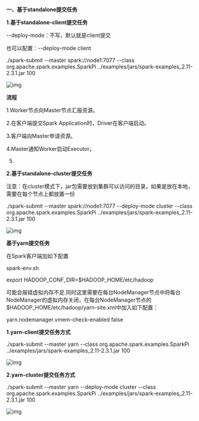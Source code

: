 **一、基于standalone提交任务**

**1.基于standalone-client提交任务**

--deploy-mode：不写，默认就是client提交

也可以配置：--deploy-mode client

./spark-submit --master spark://node1:7077  --class org.apache.spark.examples.SparkPi ../examples/jars/spark-examples_2.11-2.3.1.jar 100 

![img](E:\Download\YoudaoNote\yangyh11@163.com\3c56e8219a9b429998a240e51433dea0\spark基于standalone-client模式提交任务流程.jpg)

**流程**

1.Worker节点向Master节点汇报资源。

2.在客户端提交Spark Application时，Driver在客户端启动。

3.客户端向Master申请资源。

4.Master通知Worker启动Executor。

5.

**2.基于standalone-cluster提交任务**

注意：在cluster模式下，jar包需要放到集群可以访问的目录，如果是放在本地，需要在每个节点上都放置一份

./spark-submit --master spark://node1:7077 --deploy-mode cluster --class org.apache.spark.examples.SparkPi ../examples/jars/spark-examples_2.11-2.3.1.jar 100 

![img](E:\Download\YoudaoNote\yangyh11@163.com\b7bd3658a33a4818a8a752e40ad624c2\spark基于standalone-cluster模式提交任务流程.jpg)

**基于yarn提交任务**

在Spark客户端加如下配置

spark-env.sh

export HADOOP_CONF_DIR=$HADOOP_HOME/etc/hadoop 

可能会报错虚拟内存不足.同时这里需要在每台NodeManager节点中将每台NodeManager的虚拟内存关闭，在每台NodeManager节点的$HADOOP_HOME/etc/hadoop/yarn-site.xml中加入如下配置：

<!-- 关闭虚拟内存检查 --> <property>    <name>yarn.nodemanager.vmem-check-enabled</name>    <value>false</value> </property> 

 

**1.yarn-client提交任务方式**

./spark-submit --master yarn  --class org.apache.spark.examples.SparkPi ../examples/jars/spark-examples_2.11-2.3.1.jar 100 

![img](E:\Download\YoudaoNote\yangyh11@163.com\94669cae3ced48ad8b6fb6b8f5f3bb66\spark基于yarn-client模式提交任务流程.jpg)

**2.yarn-cluster提交任务方式**

./spark-submit --master yarn --deploy-mode cluster --class org.apache.spark.examples.SparkPi ../examples/jars/spark-examples_2.11-2.3.1.jar 100 

![img](E:\Download\YoudaoNote\yangyh11@163.com\f108f2a4a7bd447499317b40906ecc8b\spark基于yarn-cluster模式提交任务流程.jpg)